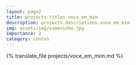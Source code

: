 ```yaml
---
layout: page2
title: projects.titles.voce_em_mim
description: projects.descriptions.voce_em_mim
img: assets/img/ximeninho.jpg
importance: 2
category: contos
---
```


{% translate_file projects/voce_em_mim.md %}